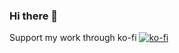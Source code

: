 ### Hi there 👋

Support my work through ko-fi
[![ko-fi](https://ko-fi.com/img/githubbutton_sm.svg)](https://ko-fi.com/N4N03YB54)
<!--
**MCUxDaredevil/MCUxDaredevil** is a ✨ _special_ ✨ repository because its `README.md` (this file) appears on your GitHub profile.
-->
